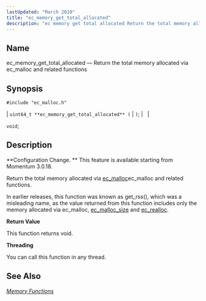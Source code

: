 ```yaml
---
lastUpdated: "March 2020"
title: "ec_memory_get_total_allocated"
description: "ec memory get total allocated Return the total memory allocated via ec malloc and related functions uint 64 t ec memory get total allocated void Configuration Change This feature is available starting from Momentum 3 0 18 Return the total memory allocated via ec mallocec malloc and related functions In..."
---
```


<a name="apis.ec_memory_get_total_allocated"></a> 
## Name

ec_memory_get_total_allocated — Return the total memory allocated via ec_malloc and related functions

## Synopsis

`#include "ec_malloc.h"`

| `uint64_t **ec_memory_get_total_allocated** (` | `)`; |   |

`void`;<a name="idp54758496"></a> 
## Description

**Configuration Change. ** This feature is available starting from Momentum 3.0.18.

Return the total memory allocated via [ec_malloc](/momentum/3/3-api/apis-ec-malloc)ec_malloc and related functions.

In earlier releases, this function was known as get_rss(), which was a misleading name, as the value returned from this function includes only the memory allocated via ec_malloc, [ec_malloc_size](/momentum/3/3-api/apis-ec-malloc-size) and [ec_realloc](/momentum/3/3-api/apis-ec-realloc).

**<a name="idp54763728"></a> Return Value**

This function returns void.

**<a name="idp54764640"></a> Threading**

You can call this function in any thread.

<a name="idp54765728"></a> 
## See Also

[*Memory Functions*](/momentum/3/3-api/3-api-memory)